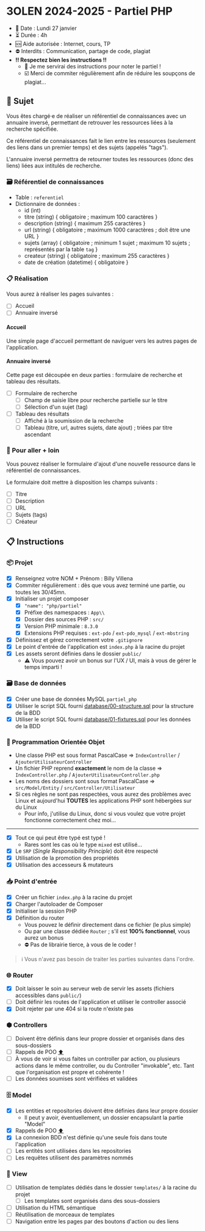 # 3OLEN 2024-2025 - Partiel PHP

* 📆 Date : Lundi 27 janvier
* ⏳️ Durée : 4h
* 🆘 Aide autorisée : Internet, cours, TP
* ⛔️ Interdits : Communication, partage de code, plagiat
* **‼️ Respectez bien les instructions ‼️**
  - 💯 Je me servirai des instructions pour noter le partiel !
  - ☑️ Merci de commiter régulièrement afin de réduire les soupçons de plagiat...

## 📜 Sujet

Vous êtes chargé·e de réaliser un référentiel de connaissances avec un annuaire inversé, permettant de retrouver les
ressources liées à la recherche spécifiée.

Ce référentiel de connaissances fait le lien entre les ressources (seulement des liens dans un premier temps) et des
sujets (appelés "tags").

L'annuaire inversé permettra de retourner toutes les ressources (donc des liens) liées aux intitulés de recherche.

### 🗃️ Référentiel de connaissances

* Table : `referentiel`
* Dictionnaire de données :
  - id (int)
  - titre (string) { obligatoire ; maximum 100 caractères }
  - description (string) { maximum 255 caractères }
  - url (string) { obligatoire ; maximum 1000 caractères ; doit être une URL }
  - sujets (array<string>) { obligatoire ; minimum 1 sujet ; maximum 10 sujets ; représentés par la table `tag` }
  - createur (string) { obligatoire ; maximum 255 caractères }
  - date de création (datetime) { obligatoire }

### 📋️ Réalisation

Vous aurez à réaliser les pages suivantes :

- [ ] Accueil
- [ ] Annuaire inversé

#### Accueil

Une simple page d'accueil permettant de naviguer vers les autres pages de l'application.

#### Annuaire inversé

Cette page est découpée en deux parties : formulaire de recherche et tableau des résultats.

- [ ] Formulaire de recherche
  - [ ] Champ de saisie libre pour recherche partielle sur le titre
  - [ ] Sélection d'un sujet (tag)
- [ ] Tableau des résultats
  - [ ] Affiché à la soumission de la recherche
  - [ ] Tableau (titre, url, autres sujets, date ajout) ; triées par titre ascendant

### 💯 Pour aller + loin

Vous pouvez réaliser le formulaire d'ajout d'une nouvelle ressource dans le référentiel de connaissances.

Le formulaire doit mettre à disposition les champs suivants :

- [ ] Titre
- [ ] Description
- [ ] URL
- [ ] Sujets (tags)
- [ ] Créateur

## 📋️ Instructions

### 📦️ Projet

- [x] Renseignez votre NOM + Prénom : Billy Villena
- [x] Commiter régulièrement : dès que vous avez terminé une partie, ou toutes les 30/45mn.
- [x] Initialiser un projet composer
  - [x] `"name": "php/partiel"`
  - [x] Préfixe des namespaces : `App\\`
  - [x] Dossier des sources PHP : `src/`
  - [x] Version PHP minimale : `8.3.0`
  - [x] Extensions PHP requises : `ext-pdo` / `ext-pdo_mysql` / `ext-mbstring`
- [x] Définissez et gérez correctement votre `.gitignore`
- [x] Le point d'entrée de l'application est `index.php` à la racine du projet
- [x] Les assets seront définies dans le dossier `public/`
  - ⚠️ Vous pouvez avoir un bonus sur l'UX / UI, mais à vous de gérer le temps imparti !

### 🗃️ Base de données

- [x] Créer une base de données MySQL `partiel_php`
- [x] Utiliser le script SQL fourni [database/00-structure.sql](database/00-structure.sql) pour la structure de la BDD
- [x] Utiliser le script SQL fourni [database/01-fixtures.sql](database/01-fixtures.sql) pour les données de la BDD

### 🔲 Programmation Orientée Objet

- Une classe PHP est sous format PascalCase => `IndexController` / `AjouterUtilisateurController`
- Un fichier PHP reprend **exactement** le nom de la classe => `IndexController.php` / `AjouterUtilisateurController.php`
- Les noms des dossiers sont sous format PascalCase => `src/Model/Entity` / `src/Controller/Utilisateur`
- Si ces règles ne sont pas respectées, vous aurez des problèmes avec Linux et aujourd'hui **TOUTES** les
  applications PHP sont hébergées sur du Linux
  - Pour info, j'utilise du Linux, donc si vous voulez que votre projet fonctionne correctement chez moi...

----------

- [x] Tout ce qui peut être typé est typé !
  - Rares sont les cas où le type `mixed` est utilisé... 
- [x] Le `SRP` (_Single Responsibility Principle_) doit être respecté
- [x] Utilisation de la promotion des propriétés
- [x] Utilisation des accesseurs & mutateurs

### 📥️ Point d'entrée

- [x] Créer un fichier `index.php` à la racine du projet
- [x] Charger l'autoloader de Composer
- [x] Initialiser la session PHP
- [x] Définition du router
  - Vous pouvez le définir directement dans ce fichier (le plus simple)
  - Ou par une classe dédiée `Router` ; s'il est **100% fonctionnel**, vous aurez un bonus
  - ⛔️ Pas de librairie tierce, à vous de le coder !

> ℹ️ Vous n'avez pas besoin de traiter les parties suivantes dans l'ordre.

### 🌐 Router

- [x] Doit laisser le soin au serveur web de servir les assets (fichiers accessibles dans `public/`)
- [ ] Doit définir les routes de l'application et utiliser le controller associé
- [x] Doit rejeter par une 404 si la route n'existe pas

### ⬢ Controllers

- [ ] Doivent être définis dans leur propre dossier et organisés dans des sous-dossiers
- [ ] Rappels de POO [⬆️](#-programmation-orientée-objet) 
- [ ] À vous de voir si vous faites un controller par action, ou plusieurs actions dans le même controller, ou du
      Controller "invokable", etc. Tant que l'organisation est propre et cohérente !
- [ ] Les données soumises sont vérifiées et validées 

### 🗄️ Model

- [x] Les entities et repositories doivent être définies dans leur propre dossier
  - Il peut y avoir, éventuellement, un dossier encapsulant la partie "Model"
- [x] Rappels de POO [⬆️](#-programmation-orientée-objet)
- [x] La connexion BDD n'est définie qu'une seule fois dans toute l'application
- [ ] Les entités sont utilisées dans les repositories
- [ ] Les requêtes utilisent des paramètres nommés

### 🍱 View

- [ ] Utilisation de templates dédiés dans le dossier `templates/` à la racine du projet
  - [ ] Les templates sont organisés dans des sous-dossiers
- [ ] Utilisation du HTML sémantique
- [ ] Réutilisation de morceaux de templates
- [ ] Navigation entre les pages par des boutons d'action ou des liens
